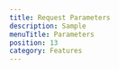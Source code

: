 ```yaml
---
title: Request Parameters
description: Sample
menuTitle: Parameters
position: 13
category: Features
---
```

